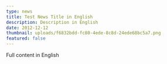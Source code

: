 ```yaml
---
type: news
title: Test News Title in English
description: Description in English
date: 2012-12-12
thumbnail: uploads/f6832bdd-fc80-4ede-8c8d-24ede68bc5a7.png
featured: false
---
```

Full content in English